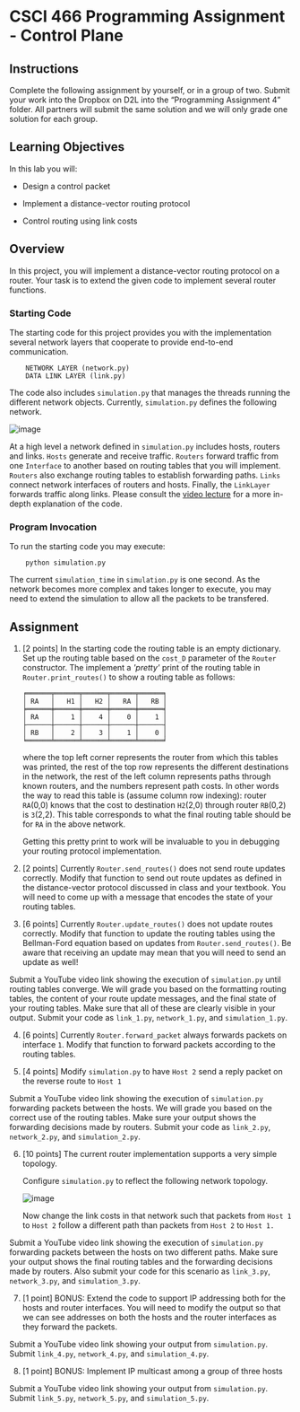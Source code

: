 # CSCI 466 Programming Assignment - Control Plane 

## Instructions


Complete the following assignment by yourself, or in a group of two.
Submit your work into the Dropbox on D2L into the “Programming Assignment 4” folder. 
All partners will submit the same solution and we will only grade one solution for each group.

## Learning Objectives

In this lab you will:

-   Design a control packet

-   Implement a distance-vector routing protocol

-   Control routing using link costs

## Overview

In this project, you will implement a distance-vector routing protocol on a router. 
Your task is to extend the given code to implement several router functions.

### Starting Code

The starting code for this project provides you with the implementation several network layers that cooperate to provide end-to-end communication.

```
    NETWORK LAYER (network.py)
    DATA LINK LAYER (link.py)
```

The code also includes `simulation.py` that manages the threads running the different network objects.
Currently, `simulation.py` defines the following network.

![image](images/simple.png)
<!-- <img src="images/simple.png" alt="Drawing" style="width:400pt; height:100pt"/> -->

At a high level a network defined in `simulation.py` includes hosts, routers and links. 
`Hosts` generate and receive traffic. 
`Routers` forward traffic from one `Interface` to another based on routing tables that you will implement. 
`Routers` also exchange routing tables to establish forwarding paths.
`Links` connect network interfaces of routers and hosts. 
Finally, the `LinkLayer` forwards traffic along links. 
Please consult the [video lecture](https://www.youtube.com/watch?v=vsB5zJLCU2k) for a more in-depth explanation of the code.

### Program Invocation

To run the starting code you may execute:

```
    python simulation.py
```

The current `simulation_time` in `simulation.py` is one second. As the network becomes more complex and takes longer to execute, you may need to extend the simulation to allow all the packets to be transfered.


## Assignment

1. [2 points] In the starting code the routing table is an empty dictionary.
	Set up the routing table based on the `cost_D` parameter of the `Router` constructor.
	The implement a _'pretty'_ print of the routing table in `Router.print_routes()` to show a routing table as follows:

	```
	╒══════╤══════╤══════╤══════╤══════╕
	│ RA   │   H1 │   H2 │   RA │   RB │
	╞══════╪══════╪══════╪══════╪══════╡
	│ RA   │    1 │    4 │    0 │    1 │
	├──────┼──────┼──────┼──────┼──────┤
	│ RB   │    2 │    3 │    1 │    0 │
	╘══════╧══════╧══════╧══════╧══════╛
 	```  
 	
	where the top left corner represents the router from which this tables was printed, the rest of the top row represents the different destinations in the network, the rest of the left column represents paths through known routers, and the numbers represent path costs. 
	In other words the way to read this table is (assume column row indexing): router `RA`(0,0) knows that the cost to destination `H2`(2,0) through router `RB`(0,2) is `3`(2,2).
 	This table corresponds to what the final routing table should be for `RA` in the above network.

 	Getting this pretty print to work will be invaluable to you in debugging your routing protocol implementation.


2. [2 points] Currently `Router.send_routes()` does not send route updates correctly. 
Modify that function to send out route updates as defined in the distance-vector protocol discussed in class and your textbook. 
You will need to come up with a message that encodes the state of your routing tables. 


3. [6 points] Currently `Router.update_routes()` does not update routes correctly. 
Modify that function to update the routing tables using the  Bellman-Ford equation based on updates from `Router.send_routes()`. 
Be aware that receiving an update may mean that you will need to send an update as well!


Submit a YouTube video link showing the execution of `simulation.py` until routing tables converge.
	We will grade you based on the formatting routing tables, the content of your route update messages, and the final state of your routing tables.
	Make sure that all of these are clearly visible in your output.
	Submit your code as `link_1.py`, `network_1.py`, and `simulation_1.py`.


4. [6 points] Currently `Router.forward_packet` always forwards packets on interface `1`.
	Modify that function to forward packets according to the routing tables.

5. [4 points] Modify `simulation.py` to have `Host 2` send a reply packet on the reverse route to `Host 1`


Submit a YouTube video link showing the execution of `simulation.py` forwarding packets between the hosts.
We will grade you based on the correct use of the routing tables.
Make sure your output shows the forwarding decisions made by routers.
Submit your code as `link_2.py`, `network_2.py`, and `simulation_2.py`.



6. [10 points] The current router implementation supports a very simple topology.

	Configure `simulation.py` to reflect the following network topology.

	![image](images/complex.png) 

	Now change the link costs in that network such that packets from `Host 1` to `Host 2` follow a different path than packets from `Host 2` to `Host 1.`

Submit a YouTube video link showing the execution of `simulation.py` forwarding packets between the hosts on two different paths.
Make sure your output shows the final routing tables and the forwarding decisions made by routers.
Also submit your code for this scenario as `link_3.py`, `network_3.py`, and `simulation_3.py`.


7. [1 point] BONUS: Extend the code to support IP addressing both for the hosts and router interfaces. You will need to modify the output so that we can see addresses on both the hosts and the router interfaces as they forward the packets.

Submit a YouTube video link showing your output from `simulation.py`.
Submit `link_4.py`, `network_4.py`, and `simulation_4.py`.

8. [1 point] BONUS: Implement IP multicast among a group of three hosts

Submit a YouTube video link showing your output from `simulation.py`. 
Submit `link_5.py`, `network_5.py`, and `simulation_5.py`.
